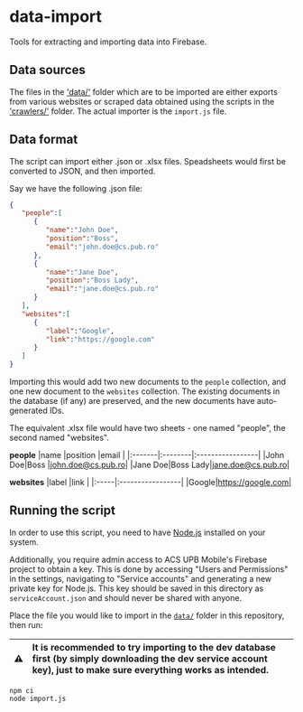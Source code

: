 # data-import
Tools for extracting and importing data into Firebase.

## Data sources
The files in the ['data/'](data) folder which are to be imported are either exports from various websites or scraped data obtained using the scripts in the ['crawlers/'](crawlers) folder. The actual importer is the `import.js` file.

## Data format
The script can import either .json or .xlsx files. Speadsheets would first be converted to JSON, and then imported.

Say we have the following .json file:

```json
{
   "people":[
      {
         "name":"John Doe",
         "position":"Boss",
         "email":"john.doe@cs.pub.ro"
      },
      {
         "name":"Jane Doe",
         "position":"Boss Lady",
         "email":"jane.doe@cs.pub.ro"
      }
   ],
   "websites":[
      {
         "label":"Google",
         "link":"https://google.com"
      }
   ]
}
```
Importing this would add two new documents to the `people` collection, and one new document to the `websites` collection. The existing documents in the database (if any) are preserved, and the new documents have auto-generated IDs.

The equivalent .xlsx file would have two sheets - one named "people", the second named "websites".

**people**
|name    |position |email             |
|:-------|:--------|:-----------------|
|John Doe|Boss     |john.doe@cs.pub.ro|
|Jane Doe|Boss Lady|jane.doe@cs.pub.ro|

**websites**
|label |link              |
|:-----|:-----------------|
|Google|https://google.com|


## Running the script

In order to use this script, you need to have [Node.js](https://nodejs.org/en/) installed on your system.

Additionally, you require admin access to ACS UPB Mobile's Firebase project to obtain a key. This is done by accessing "Users and Permissions" in the settings, navigating to "Service accounts" and generating a new private key for Node.js. This key should be saved in this directory as `serviceAccount.json` and should never be shared with anyone.

Place the file you would like to import in the [`data/`](data) folder in this repository, then run:

| :warning: | It is recommended to try importing to the dev database first (by simply downloading the dev service account key), just to make sure everything works as intended. |
|:--|:--|

```
npm ci
node import.js
```

